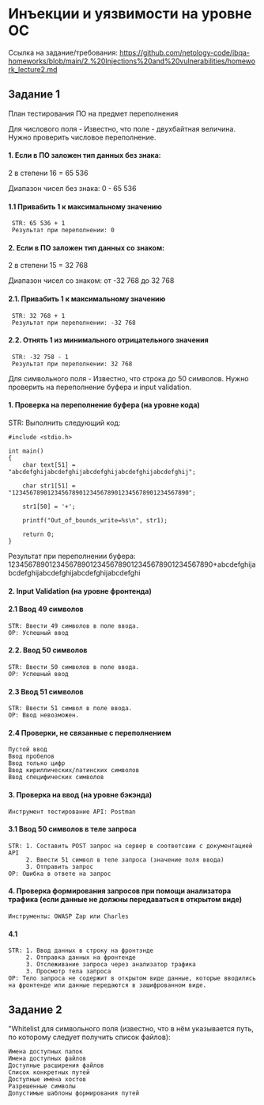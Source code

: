 # Инъекции и уязвимости на уровне ОС
Ссылка на задание/требования: https://github.com/netology-code/ibqa-homeworks/blob/main/2.%20Injections%20and%20vulnerabilities/homework_lecture2.md

## Задание 1
План тестирования ПО на предмет переполнения

Для числового поля - Известно, что поле - двухбайтная величина. Нужно проверить числовое переполнение.
#### 1. Если в ПО заложен тип данных без знака:

2 в степени 16 = 65 536

Диапазон чисел без знака: 0 - 65 536

#### 1.1 Привабить 1 к максимальному значению
```
 STR: 65 536 + 1
 Результат при переполнении: 0
 ```
#### 2. Если в ПО заложен тип данных со знаком:

2 в степени 15 = 32 768

Диапазон чисел со знаком: от -32 768 до 32 768

#### 2.1. Привабить 1 к максимальному значению
```
 STR: 32 768 + 1
 Результат при переполнении: -32 768
 ```
#### 2.2. Отнять 1 из минимального отрицательного значения
```
 STR: -32 758 - 1
 Результат при переполнении: 32 768
 ```
Для символьного поля - Известно, что строка до 50 символов. Нужно проверить на переполнение буфера и input validation.
#### 1. Проверка на переполнение буфера (на уровне кода)

STR: Выполнить следующий код:
```
#include <stdio.h>

int main()
{
    char text[51] = "abcdefghijabcdefghijabcdefghijabcdefghijabcdefghij";

    char str1[51] = "12345678901234567890123456789012345678901234567890";

    str1[50] = '+';

    printf("Out_of_bounds_write=%s\n", str1);

    return 0;
}
```
Результат при переполнении буфера: 12345678901234567890123456789012345678901234567890+abcdefghijabcdefghijabcdefghijabcdefghijabcdefghi

#### 2. Input Validation (на уровне фронтенда)

#### 2.1 Ввод 49 символов
```
STR: Ввести 49 символов в поле ввода.
ОР: Успешный ввод
```
#### 2.2. Ввод 50 символов
```
STR: Ввести 50 символов в поле ввода.
ОР: Успешный ввод
```
#### 2.3 Ввод 51 символов
```
STR: Ввести 51 символ в поле ввода.
ОР: Ввод невозможен.
```
#### 2.4 Проверки, не связанные с переполнением
```
Пустой ввод
Ввод пробелов
Ввод только цифр
Ввод кириллических/латинских символов
Ввод специфических символов
```
#### 3. Проверка на ввод (на уровне бэкэнда)
```
Инструмент тестирование API: Postman
```
#### 3.1 Ввод 50 символов в теле запроса
```
STR: 1. Составить POST запрос на сервер в соответсвии с документацией API
     2. Ввести 51 символ в телe запроса (значение поля ввода)
     3. Отправить запрос
ОР: Ошибка в ответе на запрос
```
#### 4. Проверка формирования запросов при помощи анализатора трафика (если данные не должны передаваться в открытом виде)
```
Инструменты: OWASP Zap или Charles
```
#### 4.1
```
STR: 1. Ввод данных в строку на фронтэнде
     2. Отправка данных на фронтенде
     3. Отслеживание запроса через анализатор трафика
     3. Просмотр тела запроса
ОР: Тело запроса не содержит в открытом виде данные, которые вводились на фронтенде или данные передаются в зашифрованном виде.
```

## Задание 2
"Whitelist для символьного поля (известно, что в нём указывается путь, по которому следует получить список файлов):
```
Имена доступных папок
Имена доступных файлов
Доступные расширения файлов
Список конкретных путей
Доступные имена хостов
Разрешенные символы
Допустимые шаблоны формирования путей
```
